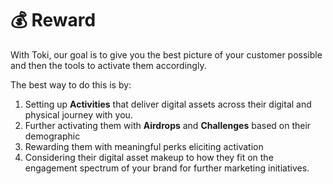 # 💰 Reward

With Toki, our goal is to give you the best picture of your customer possible and then the tools to activate them accordingly.&#x20;

The best way to do this is by:

1. Setting up **Activities** that deliver digital assets across their digital and physical journey with you.
2. Further activating them with **Airdrops** and **Challenges** based on their demographic
3. Rewarding them with meaningful perks eliciting activation
4. Considering their digital asset makeup to how they fit on the engagement spectrum of your brand for further marketing initiatives.
